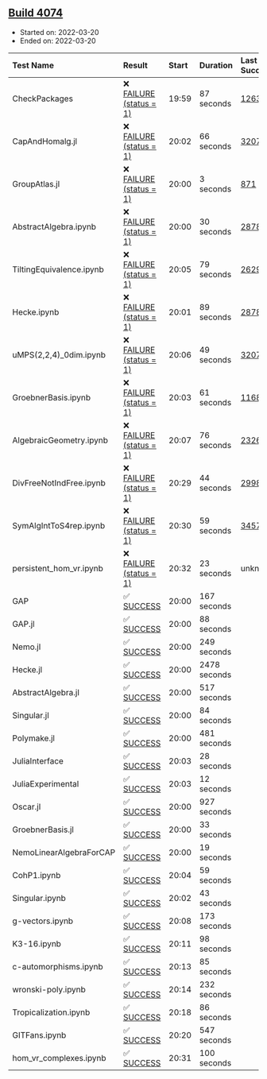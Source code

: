 ## [Build 4074](https://oscarci.mathematik.uni-kl.de/job/oscar-stable/4074/)

* Started on: 2022-03-20
* Ended on: 2022-03-20

| Test Name    | Result | Start | Duration | Last Success | First Failure |
|:-------------|:-------|:------|:---------|:-------------|:--------------|
| CheckPackages | ❌ [FAILURE (status = 1)](https://oscarci.mathematik.uni-kl.de/job/oscar-stable/4074/artifact/logs/build-4074/CheckPackages.log) | 19:59 | 87 seconds | [1263](https://oscarci.mathematik.uni-kl.de/job/oscar-stable/1263/) | [1264](https://oscarci.mathematik.uni-kl.de/job/oscar-stable/1264/) |
| CapAndHomalg.jl | ❌ [FAILURE (status = 1)](https://oscarci.mathematik.uni-kl.de/job/oscar-stable/4074/artifact/logs/build-4074/CapAndHomalg.jl.log) | 20:02 | 66 seconds | [3207](https://oscarci.mathematik.uni-kl.de/job/oscar-stable/3207/) | [3208](https://oscarci.mathematik.uni-kl.de/job/oscar-stable/3208/) |
| GroupAtlas.jl | ❌ [FAILURE (status = 1)](https://oscarci.mathematik.uni-kl.de/job/oscar-stable/4074/artifact/logs/build-4074/GroupAtlas.jl.log) | 20:00 | 3 seconds | [871](https://oscarci.mathematik.uni-kl.de/job/oscar-stable/871/) | [872](https://oscarci.mathematik.uni-kl.de/job/oscar-stable/872/) |
| AbstractAlgebra.ipynb | ❌ [FAILURE (status = 1)](https://oscarci.mathematik.uni-kl.de/job/oscar-stable/4074/artifact/logs/build-4074/AbstractAlgebra.ipynb.log) | 20:00 | 30 seconds | [2878](https://oscarci.mathematik.uni-kl.de/job/oscar-stable/2878/) | [2879](https://oscarci.mathematik.uni-kl.de/job/oscar-stable/2879/) |
| TiltingEquivalence.ipynb | ❌ [FAILURE (status = 1)](https://oscarci.mathematik.uni-kl.de/job/oscar-stable/4074/artifact/logs/build-4074/TiltingEquivalence.ipynb.log) | 20:05 | 79 seconds | [2629](https://oscarci.mathematik.uni-kl.de/job/oscar-stable/2629/) | [2630](https://oscarci.mathematik.uni-kl.de/job/oscar-stable/2630/) |
| Hecke.ipynb | ❌ [FAILURE (status = 1)](https://oscarci.mathematik.uni-kl.de/job/oscar-stable/4074/artifact/logs/build-4074/Hecke.ipynb.log) | 20:01 | 89 seconds | [2878](https://oscarci.mathematik.uni-kl.de/job/oscar-stable/2878/) | [2879](https://oscarci.mathematik.uni-kl.de/job/oscar-stable/2879/) |
| uMPS(2,2,4)_0dim.ipynb | ❌ [FAILURE (status = 1)](https://oscarci.mathematik.uni-kl.de/job/oscar-stable/4074/artifact/logs/build-4074/uMPS-2-2-4-_0dim.ipynb.log) | 20:06 | 49 seconds | [3207](https://oscarci.mathematik.uni-kl.de/job/oscar-stable/3207/) | [3208](https://oscarci.mathematik.uni-kl.de/job/oscar-stable/3208/) |
| GroebnerBasis.ipynb | ❌ [FAILURE (status = 1)](https://oscarci.mathematik.uni-kl.de/job/oscar-stable/4074/artifact/logs/build-4074/GroebnerBasis.ipynb.log) | 20:03 | 61 seconds | [1168](https://oscarci.mathematik.uni-kl.de/job/oscar-stable/1168/) | [1169](https://oscarci.mathematik.uni-kl.de/job/oscar-stable/1169/) |
| AlgebraicGeometry.ipynb | ❌ [FAILURE (status = 1)](https://oscarci.mathematik.uni-kl.de/job/oscar-stable/4074/artifact/logs/build-4074/AlgebraicGeometry.ipynb.log) | 20:07 | 76 seconds | [2326](https://oscarci.mathematik.uni-kl.de/job/oscar-stable/2326/) | [2327](https://oscarci.mathematik.uni-kl.de/job/oscar-stable/2327/) |
| DivFreeNotIndFree.ipynb | ❌ [FAILURE (status = 1)](https://oscarci.mathematik.uni-kl.de/job/oscar-stable/4074/artifact/logs/build-4074/DivFreeNotIndFree.ipynb.log) | 20:29 | 44 seconds | [2998](https://oscarci.mathematik.uni-kl.de/job/oscar-stable/2998/) | [2999](https://oscarci.mathematik.uni-kl.de/job/oscar-stable/2999/) |
| SymAlgIntToS4rep.ipynb | ❌ [FAILURE (status = 1)](https://oscarci.mathematik.uni-kl.de/job/oscar-stable/4074/artifact/logs/build-4074/SymAlgIntToS4rep.ipynb.log) | 20:30 | 59 seconds | [3457](https://oscarci.mathematik.uni-kl.de/job/oscar-stable/3457/) | [3458](https://oscarci.mathematik.uni-kl.de/job/oscar-stable/3458/) |
| persistent_hom_vr.ipynb | ❌ [FAILURE (status = 1)](https://oscarci.mathematik.uni-kl.de/job/oscar-stable/4074/artifact/logs/build-4074/persistent_hom_vr.ipynb.log) | 20:32 | 23 seconds | unknown | unknown |
| GAP | ✅ [SUCCESS](https://oscarci.mathematik.uni-kl.de/job/oscar-stable/4074/artifact/logs/build-4074/GAP.log) | 20:00 | 167 seconds |  |  |
| GAP.jl | ✅ [SUCCESS](https://oscarci.mathematik.uni-kl.de/job/oscar-stable/4074/artifact/logs/build-4074/GAP.jl.log) | 20:00 | 88 seconds |  |  |
| Nemo.jl | ✅ [SUCCESS](https://oscarci.mathematik.uni-kl.de/job/oscar-stable/4074/artifact/logs/build-4074/Nemo.jl.log) | 20:00 | 249 seconds |  |  |
| Hecke.jl | ✅ [SUCCESS](https://oscarci.mathematik.uni-kl.de/job/oscar-stable/4074/artifact/logs/build-4074/Hecke.jl.log) | 20:00 | 2478 seconds |  |  |
| AbstractAlgebra.jl | ✅ [SUCCESS](https://oscarci.mathematik.uni-kl.de/job/oscar-stable/4074/artifact/logs/build-4074/AbstractAlgebra.jl.log) | 20:00 | 517 seconds |  |  |
| Singular.jl | ✅ [SUCCESS](https://oscarci.mathematik.uni-kl.de/job/oscar-stable/4074/artifact/logs/build-4074/Singular.jl.log) | 20:00 | 84 seconds |  |  |
| Polymake.jl | ✅ [SUCCESS](https://oscarci.mathematik.uni-kl.de/job/oscar-stable/4074/artifact/logs/build-4074/Polymake.jl.log) | 20:00 | 481 seconds |  |  |
| JuliaInterface | ✅ [SUCCESS](https://oscarci.mathematik.uni-kl.de/job/oscar-stable/4074/artifact/logs/build-4074/JuliaInterface.log) | 20:03 | 28 seconds |  |  |
| JuliaExperimental | ✅ [SUCCESS](https://oscarci.mathematik.uni-kl.de/job/oscar-stable/4074/artifact/logs/build-4074/JuliaExperimental.log) | 20:03 | 12 seconds |  |  |
| Oscar.jl | ✅ [SUCCESS](https://oscarci.mathematik.uni-kl.de/job/oscar-stable/4074/artifact/logs/build-4074/Oscar.jl.log) | 20:00 | 927 seconds |  |  |
| GroebnerBasis.jl | ✅ [SUCCESS](https://oscarci.mathematik.uni-kl.de/job/oscar-stable/4074/artifact/logs/build-4074/GroebnerBasis.jl.log) | 20:00 | 33 seconds |  |  |
| NemoLinearAlgebraForCAP | ✅ [SUCCESS](https://oscarci.mathematik.uni-kl.de/job/oscar-stable/4074/artifact/logs/build-4074/NemoLinearAlgebraForCAP.log) | 20:00 | 19 seconds |  |  |
| CohP1.ipynb | ✅ [SUCCESS](https://oscarci.mathematik.uni-kl.de/job/oscar-stable/4074/artifact/logs/build-4074/CohP1.ipynb.log) | 20:04 | 59 seconds |  |  |
| Singular.ipynb | ✅ [SUCCESS](https://oscarci.mathematik.uni-kl.de/job/oscar-stable/4074/artifact/logs/build-4074/Singular.ipynb.log) | 20:02 | 43 seconds |  |  |
| g-vectors.ipynb | ✅ [SUCCESS](https://oscarci.mathematik.uni-kl.de/job/oscar-stable/4074/artifact/logs/build-4074/g-vectors.ipynb.log) | 20:08 | 173 seconds |  |  |
| K3-16.ipynb | ✅ [SUCCESS](https://oscarci.mathematik.uni-kl.de/job/oscar-stable/4074/artifact/logs/build-4074/K3-16.ipynb.log) | 20:11 | 98 seconds |  |  |
| c-automorphisms.ipynb | ✅ [SUCCESS](https://oscarci.mathematik.uni-kl.de/job/oscar-stable/4074/artifact/logs/build-4074/c-automorphisms.ipynb.log) | 20:13 | 85 seconds |  |  |
| wronski-poly.ipynb | ✅ [SUCCESS](https://oscarci.mathematik.uni-kl.de/job/oscar-stable/4074/artifact/logs/build-4074/wronski-poly.ipynb.log) | 20:14 | 232 seconds |  |  |
| Tropicalization.ipynb | ✅ [SUCCESS](https://oscarci.mathematik.uni-kl.de/job/oscar-stable/4074/artifact/logs/build-4074/Tropicalization.ipynb.log) | 20:18 | 86 seconds |  |  |
| GITFans.ipynb | ✅ [SUCCESS](https://oscarci.mathematik.uni-kl.de/job/oscar-stable/4074/artifact/logs/build-4074/GITFans.ipynb.log) | 20:20 | 547 seconds |  |  |
| hom_vr_complexes.ipynb | ✅ [SUCCESS](https://oscarci.mathematik.uni-kl.de/job/oscar-stable/4074/artifact/logs/build-4074/hom_vr_complexes.ipynb.log) | 20:31 | 100 seconds |  |  |

